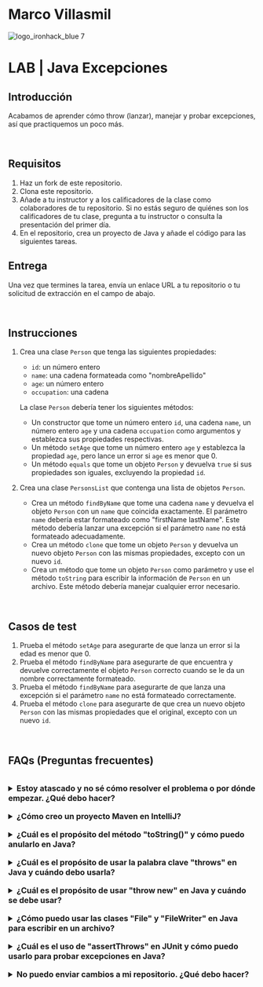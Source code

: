 # Marco Villasmil

![logo_ironhack_blue 7](https://user-images.githubusercontent.com/23629340/40541063-a07a0a8a-601a-11e8-91b5-2f13e4e6b441.png)

# LAB | Java Excepciones

## Introducción

Acabamos de aprender cómo throw (lanzar), manejar y probar excepciones, así que practiquemos un poco más.

<br>

## Requisitos

1. Haz un fork de este repositorio.
2. Clona este repositorio.
3. Añade a tu instructor y a los calificadores de la clase como colaboradores de tu repositorio. Si no estás seguro de quiénes son los calificadores de tu clase, pregunta a tu instructor o consulta la presentación del primer día.
4. En el repositorio, crea un proyecto de Java y añade el código para las siguientes tareas.

## Entrega

Una vez que termines la tarea, envía un enlace URL a tu repositorio o tu solicitud de extracción en el campo de abajo.

<br>

## Instrucciones

1. Crea una clase `Person` que tenga las siguientes propiedades:
   - `id`: un número entero
   - `name`: una cadena formateada como "nombreApellido"
   - `age`: un número entero
   - `occupation`: una cadena

   La clase `Person` debería tener los siguientes métodos:
   - Un constructor que tome un número entero `id`, una cadena `name`, un número entero `age` y una cadena `occupation` como argumentos y establezca sus propiedades respectivas.
   - Un método `setAge` que tome un número entero `age` y establezca la propiedad `age`, pero lance un error si `age` es menor que 0.
   - Un método `equals` que tome un objeto `Person` y devuelva `true` si sus propiedades son iguales, excluyendo la propiedad `id`.
   
2. Crea una clase `PersonsList` que contenga una lista de objetos `Person`.
   - Crea un método `findByName` que tome una cadena `name` y devuelva el objeto `Person` con un `name` que coincida exactamente. El parámetro `name` debería estar formateado como "firstName lastName". Este método debería lanzar una excepción si el parámetro `name` no está formateado adecuadamente.
   - Crea un método `clone` que tome un objeto `Person` y devuelva un nuevo objeto `Person` con las mismas propiedades, excepto con un nuevo `id`.
   - Crea un método que tome un objeto `Person` como parámetro y use el método `toString` para escribir la información de `Person` en un archivo. Este método debería manejar cualquier error necesario.

  <br>

## Casos de test

1. Prueba el método `setAge` para asegurarte de que lanza un error si la edad es menor que 0.
2. Prueba el método `findByName` para asegurarte de que encuentra y devuelve correctamente el objeto `Person` correcto cuando se le da un nombre correctamente formateado.
3. Prueba el método `findByName` para asegurarte de que lanza una excepción si el parámetro `name` no está formateado correctamente.
4. Prueba el método `clone` para asegurarte de que crea un nuevo objeto `Person` con las mismas propiedades que el original, excepto con un nuevo `id`.

<br>

## FAQs (Preguntas frecuentes)

<br>

<details>
  <summary style="font-size: 16px; cursor: pointer; outline: none; font-weight: bold;">Estoy atascado y no sé cómo resolver el problema o por dónde empezar. ¿Qué debo hacer?</summary>

  <!-- ✅ -->

  Si estás atascado en tu código y no sabes cómo resolver el problema o por dónde empezar, debes dar un paso atrás y tratar de formular una pregunta clara y directa sobre el problema específico que enfrentas. El proceso que seguirás al tratar de definir esta pregunta te ayudará a limitar el problema y a encontrar soluciones potenciales.

  Por ejemplo, ¿estás enfrentando un problema porque no entiendes el concepto o estás recibiendo un mensaje de error que no sabes cómo arreglar? Por lo general, es útil intentar formular el problema de la manera más clara posible, incluyendo cualquier mensaje de error que estés recibiendo. Esto puede ayudarte a comunicar el problema a otras personas y, potencialmente, a obtener ayuda de tus compañeros o recursos en línea.

  Una vez que tengas una comprensión clara del problema, deberías poder comenzar a trabajar hacia la solución.

</details>

<br>

<details>
  <summary style="font-size: 16px; cursor: pointer; outline: none; font-weight: bold;">¿Cómo creo un proyecto Maven en IntelliJ?</summary>

  <!-- ✅ -->

  Para crear un proyecto Maven en IntelliJ, puedes seguir estos pasos:

   1. Abre IntelliJ IDEA y haz clic en el botón "Create New Project".
   2. En el diálogo "New Project", selecciona "Maven" como el sistema de compilación.
   3. Especifica el nombre del proyecto.
   4. En la sección "Project Location", especifica una ubicación donde quieres guardar tu proyecto.
   5. Selecciona la casilla de verificación "Create Git repository" para inicializar el repositorio git al crear el proyecto.
   6. Haz clic en el botón "Create" para crear el proyecto Maven.

</details>

<br>

<details>
  <summary style="font-size: 16px; cursor: pointer; outline: none; font-weight: bold;">¿Cuál es el propósito del método "toString()" y cómo puedo anularlo en Java?</summary>

  <!-- ✅ -->

  El método `toString()` en Java es un método que se llama automáticamente cuando se pasa un objeto como una cadena. El propósito de este método es devolver una representación en cadena de un objeto. Por defecto, el método `toString()` devuelve el nombre de la clase del objeto y su dirección de memoria.

  Es una buena práctica anular el método `toString()` en tus propias clases para proporcionar una representación en cadena significativa de tus objetos. Esto puede ser útil para fines de depuración y registro.

  Aquí hay un ejemplo de cómo anular el método `toString()` en Java:

  ```java
  class Circle {
      int x, y;
      int radius;

      public String toString() {
          return "Circle [x=" + x + ", y=" + y + ", radius=" + radius + "]";
      }
  }
  ```

  En este ejemplo, la clase `Circle` anula el método `toString()` para devolver una representación en cadena del objeto `Circle`. Cuando se pasa un objeto de la clase `Circle` como una cadena, esta implementación personalizada de `toString()` se llamará y devolverá la representación en cadena deseada.

  Es importante tener en cuenta que el método `toString()` debe devolver una representación en cadena concisa y legible por humanos del objeto, ya que se utiliza comúnmente para fines de depuración y registro.

</details>

<br>

<details>
  <summary style="font-size: 16px; cursor: pointer; outline: none; font-weight: bold;">¿Cuál es el propósito de usar la palabra clave "throws" en Java y cuándo debo usarla?</summary>

  <!-- ✅ -->

  La palabra clave `throws` en Java se utiliza para declarar que un método puede lanzar una excepción. El propósito de usar la palabra clave `throws` es indicar que una excepción puede ser lanzada y requiere que el método llamante maneje la excepción. Si un método declara que lanza una excepción, el método llamante debe manejar la excepción usando un bloque try-catch o declarar que también lanza la misma excepción.

  Aquí hay un ejemplo de cómo puedes usar la palabra clave `throws` en un método:

  ```java
  public void readFile(String fileName) throws FileNotFoundException {
      File file = new File(fileName);
      Scanner scanner = new Scanner(file);
      // code to read the file
      scanner.close();
  }
  ```

  En este ejemplo, el método `readFile()` declara que lanza una `FileNotFoundException`. Si el archivo especificado en el argumento `fileName` no existe, se lanzará una `FileNotFoundException` y el método llamante debe manejarla.

  Debes usar la palabra clave `throws` cuando un método puede potencialmente lanzar una excepción que no puede manejar por sí mismo. En estos casos, es responsabilidad del método llamante manejar la excepción. El uso de la palabra clave `throws` permite un manejo adecuado de errores y previene que el código se bloquee debido a excepciones no manejadas.

</details>

<br>

<details>
  <summary style="font-size: 16px; cursor: pointer; outline: none; font-weight: bold;">¿Cuál es el propósito de usar "throw new" en Java y cuándo se debe usar?</summary>

  <!-- ✅ -->

  La palabra clave `throw new` en Java se usa para lanzar una excepción personalizada. El propósito de usar la palabra clave `throw new` es para levantar una excepción en el código y detener la ejecución del programa. Esto es útil en los casos en que el código encuentra una condición excepcional que no se puede manejar dentro del método y requiere que el método llamante maneje la excepción.

  Aquí hay un ejemplo de cómo se puede usar la palabra clave `throw new` en un método:

  ```java
  public void divide(int a, int b) throws ArithmeticException {
      if (b == 0) {
          throw new ArithmeticException("Cannot divide by zero");
      }
      int result = a / b;
      System.out.println("Result: " + result);
  }
  ```

  En este ejemplo, el método `divide()` verifica si el denominador "b" es igual a cero. Si es así, el método lanza una excepción personalizada `ArithmeticException` con un mensaje que indica que la división entre cero no está permitida. El método llamante debe manejar la excepción o declarar que también lanza la misma excepción.

  Deberías usar la palabra clave `throw new` cuando encuentres una condición excepcional en tu código que no se pueda manejar dentro del método. Esto permite que el método llamante maneje la excepción y evite que el programa se bloquee debido a excepciones no manejadas.

</details>

<br>

<details>
  <summary style="font-size: 16px; cursor: pointer; outline: none; font-weight: bold;">¿Cómo puedo usar las clases "File" y "FileWriter" en Java para escribir en un archivo?</summary>

  <!-- ✅ -->

  Para escribir en un archivo en Java, puedes usar las clases `File` y `FileWriter`. La clase `File` se usa para crear un archivo o directorio en el sistema de archivos, mientras que la clase `FileWriter` se usa para escribir caracteres en el archivo.

  Aquí hay un ejemplo de cómo puedes usar estas clases para escribir en un archivo:

  ```java
  import java.io.File;
  import java.io.FileWriter;
  import java.io.IOException;

  public class FileExample {
      public static void main(String[] args) {
          try {
              // Create a new file object
              File file = new File("example.txt");

              // Create a new FileWriter object to write to the file
              FileWriter writer = new FileWriter(file);

              // Write some text to the file
              writer.write("This is an example of writing to a file in Java.");

              // Close the writer to save the changes
              writer.close();

              System.out.println("File written successfully");
          } catch (IOException e) {
              System.out.println("An error occurred while writing to the file: " + e.getMessage());
          }
      }
  }
  ```

  En este ejemplo, se crea un nuevo objeto `File` con el nombre `example.txt`. Luego se crea un objeto `FileWriter`, pasando el objeto `File` como parámetro. El método `write()` se usa para escribir el texto en el archivo y se llama al método `close()` para guardar los cambios.

  Ten en cuenta que al usar `FileWriter`, el archivo se crea si aún no existe y cualquier contenido existente en el archivo se sobrescribe. Si deseas agregar en lugar de sobrescribir a un archivo existente, puedes usar el constructor de `FileWriter` que toma dos parámetros, el segundo siendo un `boolean` que indica si se agrega o no al archivo.

  ```java
  FileWriter writer = new FileWriter(file, true);
  ```

  Es importante atrapar cualquier `IOException` que pueda ser lanzada al escribir en un archivo, ya que esto indica que ocurrió un error al realizar la operación. En este ejemplo, se imprime el mensaje de error en la consola.

</details>

<br>

<details>
  <summary style="font-size: 16px; cursor: pointer; outline: none; font-weight: bold;">¿Cuál es el uso de "assertThrows" en JUnit y cómo puedo usarlo para probar excepciones en Java?</summary>

  <!-- ✅ -->

  El método `assertThrows` en JUnit se utiliza para probar si una determinada excepción es lanzada por una pieza específica de código. Te permite asegurarte de que tu código se comporta correctamente cuando ocurre una excepción.

  Aquí hay un ejemplo de cómo puedes usar `assertThrows` en JUnit:

  ```java
  @Test
  public void testException() {
      Exception exception = assertThrows(IllegalArgumentException.class, () -> {
          // Code that should throw the exception
      });
      assertEquals("Exception message", exception.getMessage());
  }
  ```

  En el ejemplo anterior, estamos probando si el código dentro de la expresión lambda lanza una excepción `IllegalArgumentException`. Si el código lanza la excepción, será capturada y almacenada en la variable `exception`. Luego, podemos usar `assertEquals` para verificar que el mensaje de excepción sea correcto.

  **Nota**: El método `assertThrows` está disponible en JUnit 5 y versiones posteriores.

</details>

<br>

<details>
  <summary style="font-size: 16px; cursor: pointer; outline: none; font-weight: bold;">No puedo enviar cambios a mi repositorio. ¿Qué debo hacer?</summary>

  <!-- ✅ -->

  Si no puedes enviar cambios a tu repositorio, aquí hay algunos pasos que puedes seguir:

  1. Verifica tu conexión a internet: Asegúrate de que tu conexión a internet sea estable y funcione.
  2. Verifica la URL de tu repositorio: Asegúrate de estar usando la URL correcta de tu repositorio para enviar tus cambios.
  3. Revisa tus credenciales de Git: Asegúrate de que tus credenciales de Git estén actualizadas y correctas. Puedes revisar tus credenciales usando el siguiente comando:

  ```bash
  git config --list
  ```

  4. Actualiza tu repositorio local: Antes de enviar cambios, asegúrate de que tu repositorio local esté actualizado con el repositorio remoto. Puedes actualizar tu repositorio local usando el siguiente comando:

  ```bash
  git fetch origin
  ```

  5. Revisa posibles conflictos: Si hay conflictos entre tu repositorio local y el repositorio remoto, resuélvelos antes de enviar cambios.
  6. Envía cambios: Una vez que hayas resuelto los conflictos y actualizado tu repositorio local, puedes intentar enviar cambios nuevamente usando el siguiente comando:

  ```bash
  git push origin <branch_name>
  ```

</details>
